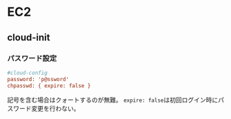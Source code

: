 # EC2

## cloud-init

### パスワード設定

```ini
#cloud-config
password: 'p@ssword'
chpasswd: { expire: false }
```

記号を含む場合はクォートするのが無難。
`expire: false`は初回ログイン時にパスワード変更を行わない。
